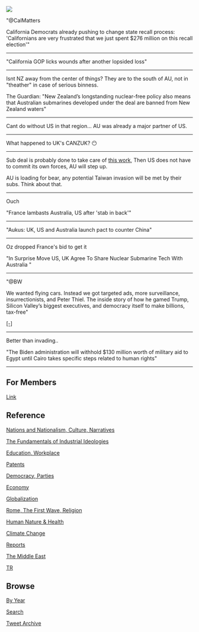 <img src="https://drive.google.com/uc?export=view&id=1B2wf9R7AMH1d7Vw6e2mucLbIQ5NSjir7"/>

"@CalMatters

California Democrats already pushing to change state recall process:
'Californians are very frustrated that we just spent $276 million on
this recall election'"

---

"California GOP licks wounds after another lopsided loss"

---

Isnt NZ away from the center of things? They are to the south of AU,
not in "theather" in case of serious binness.

The Guardian: "New Zealand’s longstanding nuclear-free policy also
means that Australian submarines developed under the deal are banned
from New Zealand waters"

---

Cant do without US in that region... AU was already a major partner of
US.

---

What happened to UK's CANZUK? 😶

---

Sub deal is probably done to take care of [this work](2021/03/unrivaled-beckley.md#sub),
Then US does not have to commit its own forces, AU will step up. 

AU is loading for bear, any potential Taiwan invasion will be met by
their subs. Think about that.

---

Ouch

"France lambasts Australia, US after 'stab in back'"

---

"Aukus: UK, US and Australia launch pact to counter China"

---

Oz dropped France's bid to get it

"In Surprise Move US, UK Agree To Share Nuclear Submarine Tech With Australia "

---

"@BW

We wanted flying cars. Instead we got targeted ads, more surveillance,
insurrectionists, and Peter Thiel. The inside story of how he gamed
Trump, Silicon Valley’s biggest executives, and democracy itself to
make billions, tax-free"

[[-]](https://twitter.com/BW/status/1438181001671348227)

---

Better than invading.. 

"The Biden administration will withhold $130 million worth of military
aid to Egypt until Cairo takes specific steps related to human rights"

---

## For Members

[Link](https://thirdwave-members.herokuapp.com)

## Reference

[Nations and Nationalism, Culture, Narratives](/2013/02/nations-and-nationalism.md)

[The Fundamentals of Industrial Ideologies](/2011/04/fundamentals-of-industrial-ideologies.md)

[Education, Workplace](2017/09/education-workplace.md)

[Patents](/2018/09/patents.md)

[Democracy, Parties](/2016/11/democracy.md)

[Economy](/2018/05/economy.md)

[Globalization](/2018/09/globalization.md)

[Rome, The First Wave, Religion](/2017/12/rome.md)

[Human Nature & Health](/2020/07/human-nature.md)

[Climate Change](/2018/12/climate.md)

[Reports](/2019/05/reports.md)

[The Middle East](/2019/07/middleeast.md)

[TR](../tr)

## Browse

[By Year](years.md)

[Search](search.html)

[Tweet Archive](/tweets/README.md)


